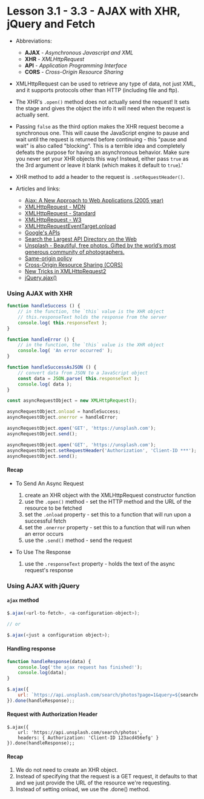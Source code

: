 # Lesson 3.1 - 3.3 - AJAX with XHR, jQuery and Fetch


* Abbreviations:
   * __AJAX__ - _Asynchronous Javascript and XML_
   * __XHR__ - _XMLHttpRequest_
   * __API__ - _Application Programming Interface_
   * __CORS__ - _Cross-Origin Resource Sharing_


* XMLHttpRequest can be used to retrieve any type of data, not just XML, and it supports protocols other than HTTP (including file and ftp).


* The XHR's ``.open()`` method does not actually send the request! It sets the stage and gives the object the info it will need when the request is actually sent.


* Passing ``false`` as the third option makes the XHR request become a synchronous one. This will cause the JavaScript engine to pause and wait until the request is returned before continuing - this "pause and wait" is also called "blocking". This is a terrible idea and completely defeats the purpose for having an asynchronous behavior. Make sure you never set your XHR objects this way! Instead, either pass ``true`` as the 3rd argument or leave it blank (which makes it default to ``true``).'


* XHR method to add a header to the request is ``.setRequestHeader()``.


* Articles and links:
   * [Ajax: A New Approach to Web Applications (2005 year)](https://web.archive.org/web/20080702075113/http://www.adaptivepath.com/ideas/essays/archives/000385.php)
   * [XMLHttpRequest - MDN](https://developer.mozilla.org/en-US/docs/Web/API/XMLHttpRequest)
   * [XMLHttpRequest - Standard ](https://xhr.spec.whatwg.org/)
   * [XMLHttpRequest - W3](https://www.w3.org/TR/XMLHttpRequest/)
   * [XMLHttpRequestEventTarget.onload](https://developer.mozilla.org/en-US/docs/Web/API/XMLHttpRequestEventTarget/onload)
   * [Google's APIs](https://developers.google.com/apis-explorer/)
   * [Search the Largest API Directory on the Web](https://www.programmableweb.com/apis/directory)
   * [Unsplash - Beautiful, free photos. Gifted by the world’s most generous community of photographers.](https://unsplash.com/)
   * [Same-origin policy](https://developer.mozilla.org/en-US/docs/Web/Security/Same-origin_policy)
   * [Cross-Origin Resource Sharing (CORS)](https://developer.mozilla.org/en-US/docs/Web/HTTP/CORS)
   * [New Tricks in XMLHttpRequest2](https://www.html5rocks.com/en/tutorials/file/xhr2/)
   * [jQuery.ajax()](http://api.jquery.com/jQuery.ajax/)


### Using AJAX with XHR


```Javascript
function handleSuccess () {
    // in the function, the `this` value is the XHR object
    // this.responseText holds the response from the server
    console.log( this.responseText );
}

function handleError () {
    // in the function, the `this` value is the XHR object
    console.log( 'An error occurred' );
}

function handleSuccessAsJSON () {
    // convert data from JSON to a JavaScript object
    const data = JSON.parse( this.responseText );
    console.log( data );
}

const asyncRequestObject = new XMLHttpRequest();

asyncRequestObject.onload = handleSuccess;
asyncRequestObject.onerror = handleError;

asyncRequestObject.open('GET', 'https://unsplash.com');
asyncRequestObject.send();

asyncRequestObject.open('GET', 'https://unsplash.com');
asyncRequestObject.setRequestHeader('Authorization', 'Client-ID ***');
asyncRequestObject.send();
```

#### Recap

* To Send An Async Request
   1. create an XHR object with the XMLHttpRequest constructor function
   1. use the ``.open()`` method - set the HTTP method and the URL of the resource to be fetched
   1. set the ``.onload`` property - set this to a function that will run upon a successful fetch
   1. set the ``.onerror`` property - set this to a function that will run when an error occurs
   1. use the ``.send()`` method - send the request


* To Use The Response
   1. use the ``.responseText`` property - holds the text of the async request's response   


### Using AJAX with jQuery

#### ``ajax`` method
```JavaScript
$.ajax(<url-to-fetch>, <a-configuration-object>);

// or

$.ajax(<just a configuration object>);
```

#### Handling response

```JavaScript
function handleResponse(data) {
    console.log('the ajax request has finished!');
    console.log(data);
}

$.ajax({
    url: `https://api.unsplash.com/search/photos?page=1&query=${searchedForText}`
}).done(handleResponse);;
```

#### Request with Authorization Header

```
$.ajax({
    url: 'https://api.unsplash.com/search/photos',
    headers: { Authorization: 'Client-ID 123acd456efg' }
}).done(handleResponse);;
```

#### Recap

  1. We do not need to create an XHR object.
  1. Instead of specifying that the request is a GET request, it defaults to that and we just provide the URL of the resource we're requesting.
  1. Instead of setting onload, we use the .done() method.
